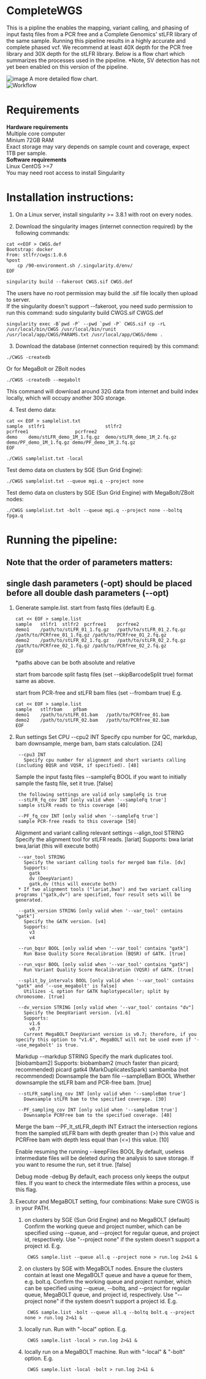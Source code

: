 
# CompleteWGS
This is a pipline the enables the mapping, variant calling, and phasing of input fastq files from a PCR free and a Complete Genomics' stLFR library of the same sample. Running this pipeline results in a highly accurate and complete phased vcf. We recommend at least 40X depth for the PCR free library and 30X depth for the stLFR library. Below is a flow chart which summarizes the processes used in the pipeline. *Note, SV detection has not yet been enabled on this version of the pipeline.

![image](https://github.com/CGI-stLFR/CompleteWGS/assets/81321463/e73a2837-f60a-4a28-8d48-8eeb9e580905)
A more detailed flow chart.  
![Workflow](images/cwgs_flowchart.svg)

# Requirements  
**Hardware requirements**  
Multiple core computer  
Minium 72GB RAM  
Exact storage may vary depends on sample count and coverage, expect 1TB per sample.  
**Software requirements**  
Linux CentOS >=7  
You may need root access to install Singularity  

# Installation instructions: 
1. On a Linux server, install singularity >= 3.8.1 with root on every nodes.
   
2. Download the singularity images (internet connection required) by the following commands:
```
cat <<EOF > CWGS.def
Bootstrap: docker
From: stlfr/cwgs:1.0.6
%post
    cp /90-environment.sh /.singularity.d/env/
EOF

singularity build --fakeroot CWGS.sif CWGS.def
```
The users have no root permission may build the .sif file locally then upload to server.  
If the singularity doesn't support --fakeroot, you need sudo permission to run this command:
sudo singularity build CWGS.sif CWGS.def
```
singularity exec -B`pwd -P` --pwd `pwd -P` CWGS.sif cp -rL /usr/local/bin/CWGS /usr/local/bin/runit /usr/local/app/CWGS/PARAMS.txt /usr/local/app/CWGS/demo .
```
3. Download the database (internet connection required) by this command:
```
./CWGS -createdb
```
Or for MegaBolt or ZBolt nodes
```
./CWGS -createdb --megabolt
```
This command will download around 32G data from internet and build index locally, which will occupy another 30G storage.
 
4. Test demo data:

```
cat << EOF > samplelist.txt
sample  stlfr1                      stlfr2                      pcrfree1                 pcrfree2
demo    demo/stLFR_demo_1M_1.fq.gz  demo/stLFR_demo_1M_2.fq.gz  demo/PF_demo_1M_1.fq.gz demo/PF_demo_1M_2.fq.gz
EOF
 
./CWGS samplelist.txt -local
```
Test demo data on clusters by SGE (Sun Grid Engine):
```
./CWGS samplelist.txt --queue mgi.q --project none
```
Test demo data on clusters by SGE (Sun Grid Engine) with MegaBolt/ZBolt nodes:
```
./CWGS samplelist.txt -bolt --queue mgi.q --project none --boltq fpga.q
```

# Running the pipeline:
## Note that the order of parameters matters:    
## single dash parameters (-opt) should be placed before all double dash parameters (--opt)    
     
1. Generate sample.list.
   start from fastq files (default)
      E.g.
   ```
   cat << EOF > sample.list
   sample	stlfr1	stlfr2	pcrfree1	pcrfree2
   demo1	/path/to/stLFR_01_1.fq.gz	/path/to/stLFR_01_2.fq.gz	/path/to/PCRfree_01_1.fq.gz	/path/to/PCRfree_01_2.fq.gz
   demo2	/path/to/stLFR_02_1.fq.gz	/path/to/stLFR_02_2.fq.gz	/path/to/PCRfree_02_1.fq.gz	/path/to/PCRfree_02_2.fq.gz
   EOF
   ```
      *paths above can be both absolute and relative
   
    start from barcode split fastq files (set --skipBarcodeSplit true)
      format same as above.
   
    start from PCR-free and stLFR bam files (set --frombam true)
      E.g.
   ```
   cat << EOF > sample.list
   sample	stlfrbam	pfbam
   demo1	/path/to/stLFR_01.bam	/path/to/PCRfree_01.bam
   demo2	/path/to/stLFR_02.bam	/path/to/PCRfree_02.bam
   EOF
   ```
  3. Run settings
      Set CPU
          --cpu2 INT
            Specify cpu number for QC, markdup, bam downsample, merge bam, bam stats calculation. [24]

          --cpu3 INT
            Specify cpu number for alignment and short variants calling (including BQSR and VQSR, if specified). [48]

      Sample the input fastq files
          --sampleFq BOOL
            if you want to initially sample the fastq file, set it true. [false]

          the following settings are valid only sampleFq is true
          --stLFR_fq_cov INT [only valid when '--sampleFq true']
          sample stLFR reads to this coverage [40] 
          
          --PF_fq_cov INT [only valid when '--sampleFq true']
          sample PCR-free reads to this coverage [50] 

      Alignment and variant calling relevant settings
          --align_tool STRING
            Specify the alignment tool for stLFR reads. [lariat]
            Supports:
              bwa
              lariat
              bwa,lariat (this will execute both)

          --var_tool STRING
            Specify the variant calling tools for merged bam file. [dv]
            Supports:
              gatk
              dv (DeepVariant)
              gatk,dv (this will execute both)
          * If two alignment tools ("lariat,bwa") and two variant calling programs ("gatk,dv") are specified, four result sets will be generated.
 
          --gatk_version STRING [only valid when '--var_tool' contains "gatk"]
            Specify the GATK version. [v4]
            Supports:
              v3
              v4

          --run_bqsr BOOL [only valid when '--var_tool' contains "gatk"]
            Run Base Quality Score Recalibration (BQSR) of GATK. [true]

          --run_vqsr BOOL [only valid when '--var_tool' contains "gatk"]
            Run Variant Quality Score Recalibration (VQSR) of GATK. [true]

          --split_by_intervals BOOL [only valid when '--var_tool' contains "gatk" and '--use_megabolt' is false]
            Utilizes -L option for GATK haplotypecaller; split by chromosome. [true]

          --dv_version STRING [only valid when '--var_tool' contains "dv"]
            Specify the DeepVariant version. [v1.6]
            Supports: 
              v1.6
              v0.7
            Current MegaBOLT DeepVariant version is v0.7; therefore, if you specify this option to "v1.6", MegaBOLT will not be used even if '--use_megabolt' is true.

      Markdup
          --markdup STRING
            Specify the mark duplicates tool. [biobambam2]
            Supports: 
              biobambam2 (much faster than picard; recommended)
              picard
              gatk4 (MarkDuplicatesSpark)
              sambamba (not recommended)
      Downsample the bam file
          --sampleBam BOOL
            Whether downsample the stLFR bam and PCR-free bam. [true]

          --stLFR_sampling_cov INT [only valid when '--sampleBam true']
            Downsample stLFR bam to the specified coverage. [30]

          --PF_sampling_cov INT [only valid when '--sampleBam true']
            Downsample PCRFree bam to the specified coverage. [40]
      Merge the bam
          --PF_lt_stLFR_depth INT
            Extract the intersection regions from the sampled stLFR bam with depth greater than (>) this value and PCRFree bam with depth less equal than (<=) this value. [10]

      Enable resuming the running
          --keepFiles BOOL
            By default, useless intermediate files will be deleted during the analysis to save storage. If you want to resume the run, set it true. [false]

      Debug mode
          -debug
          By default, each process only keeps the output files. If you want to check the intermediate files within a process, use this flag.


  5. Executor and MegaBOLT setting, four combinations:
     Make sure CWGS is in your PATH.
      1. on clusters by SGE (Sun Grid Engine) and no MegaBOLT (default)
          Confirm the working queue and project number, which can be specified using --queue, and --project for regular queue, and project id, respectively. Use "--project none" if the system doesn't support a project id.
          E.g.
         ```
          CWGS sample.list --queue all.q --project none > run.log 2>&1 &
         ```
      2. on clusters by SGE with MegaBOLT nodes.
          Ensure the clusters contain at least one MegaBOLT queue and have a queue for them, e.g. bolt.q.
          Confirm the working queue and project number, which can be specified using --queue, --boltq, and --project for regular queue, MegaBOLT queue, and project id, respectively. Use "--project none" if the system doesn't support a project id.
          E.g.
         ```
          CWGS sample.list -bolt --queue all.q --boltq bolt.q --project none > run.log 2>&1 &
         ```
      3. locally run.
          Run with "-local" option. 
          E.g.
         ```
          CWGS sample.list -local > run.log 2>&1 &
         ```
      4. locally run on a MegaBOLT machine.
          Run with "-local" & "-bolt" option. 
          E.g.
         ```
          CWGS sample.list -local -bolt > run.log 2>&1 &
         ```

